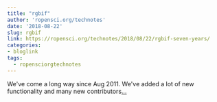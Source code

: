 ```yaml
---
title: "rgbif"
author: 'ropensci.org/technotes'
date: '2018-08-22'
slug: rgbif
link: https://ropensci.org/technotes/2018/08/22/rgbif-seven-years/
categories:
- bloglink
tags:
  - ropensciorgtechnotes
---
```


We've come a long way since Aug 2011. We've added a lot of new functionality and many new contributors[... <i class="fas fa-external-link-alt"></i>](https://ropensci.org/technotes/2018/08/22/rgbif-seven-years/)

